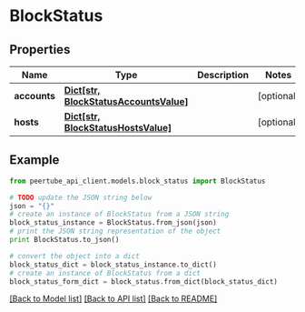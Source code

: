 # BlockStatus


## Properties
Name | Type | Description | Notes
------------ | ------------- | ------------- | -------------
**accounts** | [**Dict[str, BlockStatusAccountsValue]**](BlockStatusAccountsValue.md) |  | [optional] 
**hosts** | [**Dict[str, BlockStatusHostsValue]**](BlockStatusHostsValue.md) |  | [optional] 

## Example

```python
from peertube_api_client.models.block_status import BlockStatus

# TODO update the JSON string below
json = "{}"
# create an instance of BlockStatus from a JSON string
block_status_instance = BlockStatus.from_json(json)
# print the JSON string representation of the object
print BlockStatus.to_json()

# convert the object into a dict
block_status_dict = block_status_instance.to_dict()
# create an instance of BlockStatus from a dict
block_status_form_dict = block_status.from_dict(block_status_dict)
```
[[Back to Model list]](../README.md#documentation-for-models) [[Back to API list]](../README.md#documentation-for-api-endpoints) [[Back to README]](../README.md)


